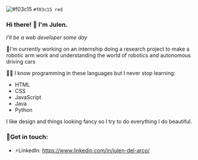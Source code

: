 ![#f03c15](https://placehold.it/15/f03c15/000000?text=+) `#f03c15 red`
### Hi there! 👋 I'm Julen.

_I'll be a web developer some day_

🦾I'm currently working on an internship doing a research project to make a robotic arm work and understanding the world of robotics and autonomous driving cars

👨‍💻 I know programming in these languages but I never stop learning:
* HTML
* CSS
* JavaScript
* Java
* Python

I like design and things looking fancy so I try to do everything I do beautiful.

### 💬Get in touch:
* ⚡LinkedIn: https://www.linkedin.com/in/julen-del-arco/
<!--
Here are some ideas to get you started:

- 🔭 I’m currently working on ... dhfhf
- 🌱 I’m currently learning ...
- 👯 I’m looking to collaborate on ...
- 🤔 I’m looking for help with ...
- 💬 Ask me about ...
- 📫 How to reach me: ...
- 😄 Pronouns: ...
- ⚡ Fun fact: ...
-->

